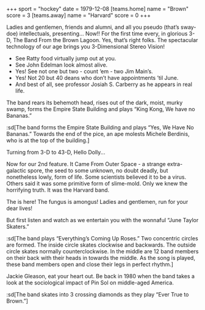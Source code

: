 +++
sport = "hockey"
date = 1979-12-08
[teams.home]
name = "Brown"
score = 3
[teams.away]
name = "Harvard"
score = 0
+++

Ladies and gentlemen, friends and alumni, and all you pseudo (that’s sway-doe) intellectuals, presenting... Now!! For the first time every, in glorious 3-D, The Band From the Brown Lagoon. Yes, that’s right folks. The spectacular technology of our age brings you 3-Dimensional Stereo Vision!

- See Ratty food virtually jump out at you.
- See John Edelman look almost alive.
- Yes! See not one but two - count ‘em - two Jim Main’s.
- Yes! Not 20 but 40 deans who don’t have appointments ’til June.
- And best of all, see professor Josiah S. Carberry as he appears in real life.

The band rears its behemoth head, rises out of the dark, moist, murky swamp, forms the Empire State Building and plays “King Kong, We have no Bananas.”

:sd[The band forms the Empire State Building and plays “Yes, We Have No Bananas.” Towards the end of the pice, an ape molests Michele Berdinis, who is at the top of the building.]

Turning from 3-D to 43-D, Hello Dolly...

Now for our 2nd feature. It Came From Outer Space - a strange extra-galactic spore, the seed to some unknown, no doubt deadly, but nonetheless lowly, form of life. Some scientists believed it to be a virus. Others said it was some primitive form of slime-mold. Only we knew the horrifying truth. It was the Harvard band.

The is here! The fungus is amongus! Ladies and gentlemen, run for your dear lives!

But first listen and watch as we entertain you with the wonnaful “June Taylor Skaters.”

:sd[The band plays “Everything’s Coming Up Roses.” Two concentric circles are formed. The inside circle skates clockwise and backwards. The outside circle skates normally counterclockwise. In the middle are 12 band members on their back with their heads in towards the middle. As the song is played, these band members open and close their legs in perfect rhythm.]

Jackie Gleason, eat your heart out. Be back in 1980 when the band takes a look at the sociological impact of Pin Sol on middle-aged America.

:sd[The band skates into 3 crossing diamonds as they play “Ever True to Brown.”]
